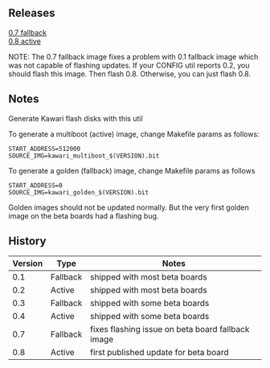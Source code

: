 Releases
--------

[0.7 fallback](https://accentual.com/vicii-kawari/downloads/flash/kawari_flash_0.7.d64) \
[0.8 active](https://accentual.com/vicii-kawari/downloads/flash/kawari_flash_0.8.d64)

NOTE: The 0.7 fallback image fixes a problem with 0.1 fallback image which was not capable of flashing updates. If your CONFIG util reports 0.2, you should flash this image. Then flash 0.8. Otherwise, you can just flash 0.8.

Notes
-----

Generate Kawari flash disks with this util

To generate a multiboot (active) image, change Makefile params as follows:

    START_ADDRESS=512000
    SOURCE_IMG=kawari_multiboot_$(VERSION).bit

To generate a golden (fallback) image, change Makefile params as follows

    START_ADDRESS=0
    SOURCE_IMG=kawari_golden_$(VERSION).bit

Golden images should not be updated normally. But the very first golden image on the beta boards had a flashing bug.

History
-------

Version | Type | Notes
--------|------|------
0.1 | Fallback | shipped with most beta boards
0.2 | Active   | shipped with most beta boards
0.3 | Fallback | shipped with some beta boards
0.4 | Active   | shipped with some beta boards
0.7 | Fallback | fixes flashing issue on beta board fallback image
0.8 | Active   | first published update for beta board
